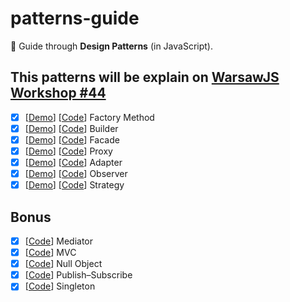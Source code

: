 # patterns-guide

📘 Guide through **Design Patterns** (in JavaScript).

## This patterns will be explain on&nbsp;[WarsawJS Workshop #44](https://app.evenea.pl/event/warsawjs-workshop-44)

* [x] [<a href="demo/factory-method/">Demo</a>] [[Code][factory-method]] Factory Method
* [x] [<a href="demo/builder/">Demo</a>] [[Code][builder]] Builder
* [x] [<a href="demo/facade/">Demo</a>] [[Code][facade]] Facade
* [x] [<a href="demo/proxy/">Demo</a>] [[Code][proxy]] Proxy
* [x] [<a href="demo/adapter/">Demo</a>] [[Code][adapter]] Adapter
* [x] [<a href="demo/observer/">Demo</a>] [[Code][observer]] Observer
* [x] [<a href="demo/strategy/">Demo</a>] [[Code][strategy]] Strategy

## Bonus

* [x] [[Code][mediator]] Mediator
* [x] [[Code][mvc]] MVC
* [x] [[Code][null-object]] Null Object
* [x] [[Code][pubsub]] Publish–Subscribe
* [x] [[Code][singleton]] Singleton

[factory-method]: https://github.com/piecioshka/patterns-guide/tree/master/demo/factory-method
[builder]: https://github.com/piecioshka/patterns-guide/tree/master/demo/builder
[facade]: https://github.com/piecioshka/patterns-guide/tree/master/demo/facade
[proxy]: https://github.com/piecioshka/patterns-guide/tree/master/demo/proxy
[adapter]: https://github.com/piecioshka/patterns-guide/tree/master/demo/adapter
[observer]: https://github.com/piecioshka/patterns-guide/tree/master/demo/observer
[strategy]: https://github.com/piecioshka/patterns-guide/tree/master/demo/strategy
[mediator]: https://github.com/piecioshka/patterns-guide/tree/master/demo/mediator
[mvc]: https://github.com/piecioshka/patterns-guide/tree/master/demo/mvc
[null-object]: https://github.com/piecioshka/patterns-guide/tree/master/demo/null
[pubsub]: https://github.com/piecioshka/patterns-guide/tree/master/demo/pubsub
[singleton]: https://github.com/piecioshka/patterns-guide/tree/master/demo/singleton
